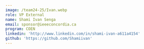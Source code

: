 ```yaml
---
image: /team24-25/Ivan.webp
role: VP External
name: Shami Ivan Senga
email: sponsor@ieeeconcordia.ca
program: COEN
linkedin: 'http://www.linkedin.com/in/shami-ivan-a611a4154'
github: 'https://github.com/Shamiivan'
---
```


